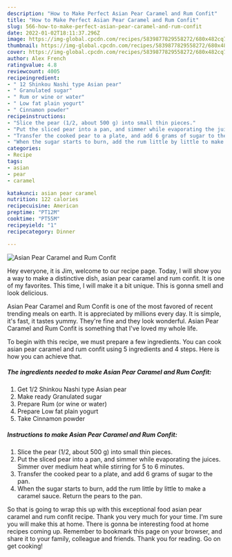 ```yaml
---
description: "How to Make Perfect Asian Pear Caramel and Rum Confit"
title: "How to Make Perfect Asian Pear Caramel and Rum Confit"
slug: 566-how-to-make-perfect-asian-pear-caramel-and-rum-confit
date: 2022-01-02T18:11:37.296Z
image: https://img-global.cpcdn.com/recipes/5839877829558272/680x482cq70/asian-pear-caramel-and-rum-confit-recipe-main-photo.jpg
thumbnail: https://img-global.cpcdn.com/recipes/5839877829558272/680x482cq70/asian-pear-caramel-and-rum-confit-recipe-main-photo.jpg
cover: https://img-global.cpcdn.com/recipes/5839877829558272/680x482cq70/asian-pear-caramel-and-rum-confit-recipe-main-photo.jpg
author: Alex French
ratingvalue: 4.8
reviewcount: 4005
recipeingredient:
- " 12 Shinkou Nashi type Asian pear"
- " Granulated sugar"
- " Rum or wine or water"
- " Low fat plain yogurt"
- " Cinnamon powder"
recipeinstructions:
- "Slice the pear (1/2, about 500 g) into small thin pieces."
- "Put the sliced pear into a pan, and simmer while evaporating the juices. Simmer over medium heat while stirring for 5 to 6 minutes."
- "Transfer the cooked pear to a plate, and add 6 grams of sugar to the pan."
- "When the sugar starts to burn, add the rum little by little to make a caramel sauce. Return the pears to the pan."
categories:
- Recipe
tags:
- asian
- pear
- caramel

katakunci: asian pear caramel 
nutrition: 122 calories
recipecuisine: American
preptime: "PT12M"
cooktime: "PT55M"
recipeyield: "1"
recipecategory: Dinner

---
```



![Asian Pear Caramel and Rum Confit](https://img-global.cpcdn.com/recipes/5839877829558272/680x482cq70/asian-pear-caramel-and-rum-confit-recipe-main-photo.jpg)

Hey everyone, it is Jim, welcome to our recipe page. Today, I will show you a way to make a distinctive dish, asian pear caramel and rum confit. It is one of my favorites. This time, I will make it a bit unique. This is gonna smell and look delicious.

Asian Pear Caramel and Rum Confit is one of the most favored of recent trending meals on earth. It is appreciated by millions every day. It is simple, it's fast, it tastes yummy. They're fine and they look wonderful. Asian Pear Caramel and Rum Confit is something that I've loved my whole life.




To begin with this recipe, we must prepare a few ingredients. You can cook asian pear caramel and rum confit using 5 ingredients and 4 steps. Here is how you can achieve that.

<!--inarticleads1-->

##### The ingredients needed to make Asian Pear Caramel and Rum Confit:

1. Get  1/2 Shinkou Nashi type Asian pear
1. Make ready  Granulated sugar
1. Prepare  Rum (or wine or water)
1. Prepare  Low fat plain yogurt
1. Take  Cinnamon powder




<!--inarticleads2-->

##### Instructions to make Asian Pear Caramel and Rum Confit:

1. Slice the pear (1/2, about 500 g) into small thin pieces.
1. Put the sliced pear into a pan, and simmer while evaporating the juices. Simmer over medium heat while stirring for 5 to 6 minutes.
1. Transfer the cooked pear to a plate, and add 6 grams of sugar to the pan.
1. When the sugar starts to burn, add the rum little by little to make a caramel sauce. Return the pears to the pan.




So that is going to wrap this up with this exceptional food asian pear caramel and rum confit recipe. Thank you very much for your time. I'm sure you will make this at home. There is gonna be interesting food at home recipes coming up. Remember to bookmark this page on your browser, and share it to your family, colleague and friends. Thank you for reading. Go on get cooking!

